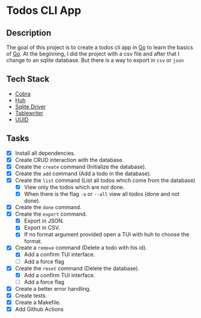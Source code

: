 # Todos CLI App

## Description

The goal of this project is to create a todos cli app in [Go](https://go.dev) to learn the basics of [Go](https://go.dev). At the beginning, I did the project with a csv file and after that I change to an sqlite database. But there is a way to export in `csv` or `json`

## Tech Stack

- [Cobra](https://cobra.dev)
- [Huh](https://github.com/charmbracelet/huh)
- [Sqlite Driver](http://github.com/mattn/go-sqlite3)
- [Tablewriter](https://github.com/olekukonko/tablewriter)
- [UUID](https://github.com/google/uuid)

## Tasks

- [x] Install all dependencies.
- [x] Create CRUD interaction with the database.
- [x] Create the `create` command (Initialize the database).
- [x] Create the `add` command (Add a todo in the database).
- [x] Create the `list` command (List all todos which come from the database)
  - [x] View only the todos which are not done.
  - [x] When there is the flag `-a` or `--all` view all todos (done and not done).
- [x] Create the `done` command.
- [x] Create the `export` command.
  - [x] Export in JSON.
  - [x] Export in CSV.
  - [x] If no format argument provided open a TUI with huh to choose the format.
- [x] Create a `remove` command (Delete a todo with his id).
  - [x] Add a confirm TUI interface.
  - [ ] Add a force flag
- [x] Create the `reset` command (Delete the database).
  - [x] Add a confirm TUI interface.
  - [ ] Add a force flag
- [x] Create a better error handling.
- [x] Create tests.
- [x] Create a Makefile.
- [x] Add Github Actions

